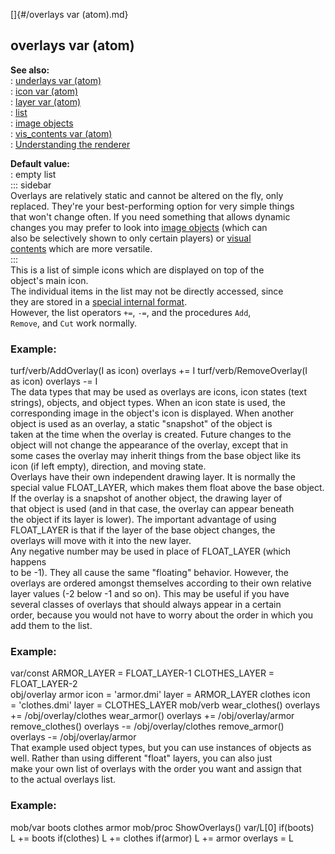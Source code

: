 []{#/overlays var (atom).md}    
## overlays var (atom)    
**See also:**    
:   [underlays var (atom)](/atom/var/underlays)    
:   [icon var (atom)](/atom/var/icon)    
:   [layer var (atom)](/atom/var/layer)    
:   [list](/list)    
:   [image objects](/image)    
:   [vis_contents var (atom)](/atom/var/vis_contents)    
:   [Understanding the renderer](/%7Bnotes%7D/renderer)    
<!-- -->    
**Default value:**    
:   empty list    
::: sidebar    
Overlays are relatively static and cannot be altered on the fly, only    
replaced. They\'re your best-performing option for very simple things    
that won\'t change often. If you need something that allows dynamic    
changes you may prefer to look into [image objects](/image) (which can    
also be selectively shown to only certain players) or [visual    
contents](/atom/var/vis_contents) which are more versatile.    
:::    
This is a list of simple icons which are displayed on top of the    
object\'s main icon.    
The individual items in the list may not be directly accessed, since    
they are stored in a [special internal format](/atom/var/appearance).    
However, the list operators `+=`, `-=`, and the procedures `Add`,    
`Remove`, and `Cut` work normally.    
### Example:    
turf/verb/AddOverlay(I as icon) overlays += I turf/verb/RemoveOverlay(I    
as icon) overlays -= I    
The data types that may be used as overlays are icons, icon states (text    
strings), objects, and object types. When an icon state is used, the    
corresponding image in the object\'s icon is displayed. When another    
object is used as an overlay, a static \"snapshot\" of the object is    
taken at the time when the overlay is created. Future changes to the    
object will not change the appearance of the overlay, except that in    
some cases the overlay may inherit things from the base object like its    
icon (if left empty), direction, and moving state.    
Overlays have their own independent drawing layer. It is normally the    
special value FLOAT_LAYER, which makes them float above the base object.    
If the overlay is a snapshot of another object, the drawing layer of    
that object is used (and in that case, the overlay can appear beneath    
the object if its layer is lower). The important advantage of using    
FLOAT_LAYER is that if the layer of the base object changes, the    
overlays will move with it into the new layer.    
Any negative number may be used in place of FLOAT_LAYER (which happens    
to be -1). They all cause the same \"floating\" behavior. However, the    
overlays are ordered amongst themselves according to their own relative    
layer values (-2 below -1 and so on). This may be useful if you have    
several classes of overlays that should always appear in a certain    
order, because you would not have to worry about the order in which you    
add them to the list.    
### Example:    
var/const ARMOR_LAYER = FLOAT_LAYER-1 CLOTHES_LAYER = FLOAT_LAYER-2    
obj/overlay armor icon = \'armor.dmi\' layer = ARMOR_LAYER clothes icon    
= \'clothes.dmi\' layer = CLOTHES_LAYER mob/verb wear_clothes() overlays    
+= /obj/overlay/clothes wear_armor() overlays += /obj/overlay/armor    
remove_clothes() overlays -= /obj/overlay/clothes remove_armor()    
overlays -= /obj/overlay/armor    
That example used object types, but you can use instances of objects as    
well. Rather than using different \"float\" layers, you can also just    
make your own list of overlays with the order you want and assign that    
to the actual overlays list.    
### Example:    
mob/var boots clothes armor mob/proc ShowOverlays() var/L\[0\] if(boots)    
L += boots if(clothes) L += clothes if(armor) L += armor overlays = L  